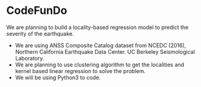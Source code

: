 # CodeFunDo

We are planning to build a locality-based regression model to predict the severity of the earthquake. 
- We are using ANSS Composite Catalog dataset from NCEDC (2016), Northern California Earthquake Data Center. UC Berkeley Seismological Laboratory.
- We are planning to use clustering algorithm to get the localities and kernel based linear regression to solve the problem.
- We will be using Python3 to code.
